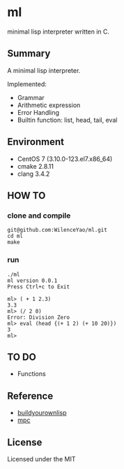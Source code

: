 # ml

minimal lisp interpreter written in C.

## Summary
A minimal lisp interpreter.

Implemented:
 * Grammar
 * Arithmetic expression
 * Error Handling
 * Builtin function: list, head, tail, eval

## Environment
 * CentOS 7 (3.10.0-123.el7.x86_64)
 * cmake 2.8.11
 * clang 3.4.2

## HOW TO
### clone and compile

```
git@github.com:WilenceYao/ml.git
cd ml
make
```

### run

```
./ml
ml version 0.0.1
Press Ctrl+c to Exit

ml> ( + 1 2.3)
3.3
ml> (/ 2 0)
Error: Division Zero
ml> eval (head {(+ 1 2) (+ 10 20)})
3
ml>
```

## TO DO
 * Functions

## Reference
 * [buildyourownlisp](http://www.buildyourownlisp.com/contents)
 * [mpc](https://github.com/orangeduck/mpc)

## License
Licensed under the MIT
